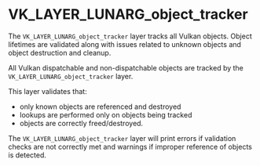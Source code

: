 # VK\_LAYER\_LUNARG\_object\_tracker

The `VK_LAYER_LUNARG_object_tracker` layer tracks all Vulkan objects. Object lifetimes are validated along with issues related to unknown objects and object destruction and cleanup.

All Vulkan dispatchable and non-dispatchable objects are tracked by the `VK_LAYER_LUNARG_object_tracker` layer.

This layer validates that:

- only known objects are referenced and destroyed
- lookups are performed only on objects being tracked
- objects are correctly freed/destroyed.

The `VK_LAYER_LUNARG_object_tracker` layer will print errors if validation checks are not correctly met and warnings if improper reference of objects is detected.
